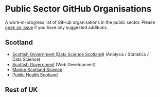 # Public Sector GitHub Organisations

A work-in-progress list of GitHub organisations in the public sector. Please [open an issue](https://github.com/DataScienceScotland/welcome/issues/new) if you have any suggested additions.

## Scotland 

* [Scottish Government (Data Science Scotland)](https://github.com/DataScienceScotland) (Analysis / Statistics / Data Science)
* [Scottish Government](https://github.com/scottishgovernment) (Web Development)
* [Marine Scotland Science](https://github.com/MarineScotlandScience)
* [Public Health Scotland](https://github.com/Public-Health-Scotland)

## Rest of UK
